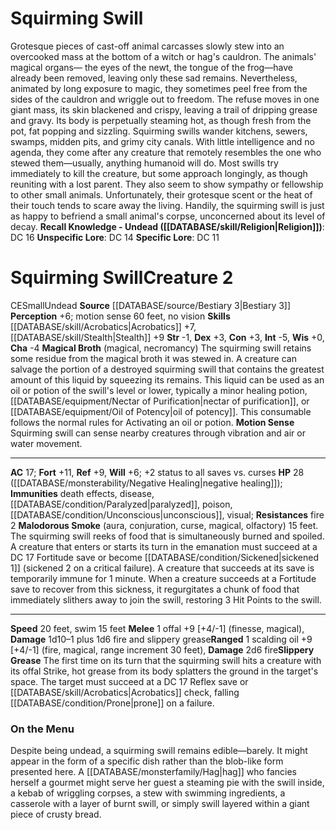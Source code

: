 ﻿---
ac: '17'
alignment: CE
all_resistance: null
burrow_speed: null
charisma: '-4'
climb_speed: null
constitution: '+3'
creature_ability:
- Magical Broth
- Malodorous Smoke
- Motion Sense
- Slippery Grease
creature_family: null
dexterity: '+3'
element: null
fly_speed: null
fortitude: '+11'
hardness: null
hp: 28 ( negative healing )
id: '1324'
immunity:
- '[[DATABASE/trait/Death|death]] effects'
- '[[DATABASE/trait/Disease|disease]]'
- '[[DATABASE/condition/Paralyzed|paralyzed]]'
- '[[DATABASE/trait/Poison|poison]]'
- '[[DATABASE/condition/Unconscious|unconscious]]'
- '[[DATABASE/trait/Visual|visual]]'
intelligence: '-5'
land_speed: '20'
language: null
level: '2'
max_speed: '20'
name: Squirming Swill
perception: '+6'
rarity: Common
reflex: '+9'
resistance:
- fire 2
rus_type_level: null
school: null
sense:
- motion sense 60 feet
- no vision
size: Small
skill:
- '[[DATABASE/skill/Acrobatics|Acrobatics]] +7'
- '[[DATABASE/skill/Stealth|Stealth]] +9'
source: '[[DATABASE/source/Bestiary 3|Bestiary 3]]'
speed:
- 20 feet
- swim 15 feet
spell: null
strength: '-1'
strength_req: '-1'
strongest_save:
- Fortitude
swim_speed: '15'
trait:
- '[[DATABASE/trait/Undead|Undead]]'
type: Creature
vision: null
weakest_save:
- Will
weakness: null
will: '+6'
wisdom: '+0'

---
# Squirming Swill

Grotesque pieces of cast-off animal carcasses slowly stew into an overcooked mass at the bottom of a witch or hag's cauldron. The animals' magical organs— the eyes of the newt, the tongue of the frog—have already been removed, leaving only these sad remains. Nevertheless, animated by long exposure to magic, they sometimes peel free from the sides of the cauldron and wriggle out to freedom. The refuse moves in one giant mass, its skin blackened and crispy, leaving a trail of dripping grease and gravy. Its body is perpetually steaming hot, as though fresh from the pot, fat popping and sizzling.
 Squirming swills wander kitchens, sewers, swamps, midden pits, and grimy city canals. With little intelligence and no agenda, they come after any creature that remotely resembles the one who stewed them—usually, anything humanoid will do. Most swills try immediately to kill the creature, but some approach longingly, as though reuniting with a lost parent. They also seem to show sympathy or fellowship to other small animals. Unfortunately, their grotesque scent or the heat of their touch tends to scare away the living. Handily, the squirming swill is just as happy to befriend a small animal's corpse, unconcerned about its level of decay.
**Recall Knowledge - Undead ([[DATABASE/skill/Religion|Religion]])**: DC 16
**Unspecific Lore**: DC 14
**Specific Lore**: DC 11

# Squirming Swill<span class="item-type">Creature 2</span>

<span class="trait-alignment item-trait">CE</span><span class="trait-size item-trait">Small</span><span class="item-trait">Undead</span>
**Source** [[DATABASE/source/Bestiary 3|Bestiary 3]]
**Perception** +6; motion sense 60 feet, no vision
**Skills** [[DATABASE/skill/Acrobatics|Acrobatics]] +7, [[DATABASE/skill/Stealth|Stealth]] +9
**Str** -1, **Dex** +3, **Con** +3, **Int** -5, **Wis** +0, **Cha** -4
**Magical Broth** (magical, necromancy) The squirming swill retains some residue from the magical broth it was stewed in. A creature can salvage the portion of a destroyed squirming swill that contains the greatest amount of this liquid by squeezing its remains. This liquid can be used as an oil or potion of the swill's level or lower, typically a minor healing potion, [[DATABASE/equipment/Nectar of Purification|nectar of purification]], or [[DATABASE/equipment/Oil of Potency|oil of potency]]. This consumable follows the normal rules for Activating an oil or potion.
**Motion Sense** Squirming swill can sense nearby creatures through vibration and air or water movement.

---
**AC** 17; **Fort** +11, **Ref** +9, **Will** +6; +2 status to all saves vs. curses
**HP** 28 ([[DATABASE/monsterability/Negative Healing|negative healing]]); **Immunities** death effects, disease, [[DATABASE/condition/Paralyzed|paralyzed]], poison, [[DATABASE/condition/Unconscious|unconscious]], visual; **Resistances** fire 2
<span class="in-box-ability">**Malodorous Smoke** (aura, conjuration, curse, magical, olfactory) 15 feet. The squirming swill reeks of food that is simultaneously burned and spoiled. A creature that enters or starts its turn in the emanation must succeed at a DC 17 Fortitude save or become [[DATABASE/condition/Sickened|sickened 1]] (sickened 2 on a critical failure). A creature that succeeds at its save is temporarily immune for 1 minute.</span><span class="in-box-ability"> When a creature succeeds at a Fortitude save to recover from this sickness, it regurgitates a chunk of food that immediately slithers away to join the swill, restoring 3 Hit Points to the swill.</span>

---
**Speed** 20 feet, swim 15 feet
<span class="in-box-ability">**Melee** <span class="action-icon">1</span> offal +9 [+4/-1] (finesse, magical), **Damage** 1d10–1 plus 1d6 fire and slippery grease</span><span class="in-box-ability">**Ranged** <span class="action-icon">1</span> scalding oil +9 [+4/-1] (fire, magical, range increment 30 feet), **Damage** 2d6 fire</span><span class="in-box-ability">**Slippery Grease** The first time on its turn that the squirming swill hits a creature with its offal Strike, hot grease from its body splatters the ground in the target's space. The target must succeed at a DC 17 Reflex save or [[DATABASE/skill/Acrobatics|Acrobatics]] check, falling [[DATABASE/condition/Prone|prone]] on a failure.</span>

###  On the Menu

Despite being undead, a squirming swill remains edible—barely. It might appear in the form of a specific dish rather than the blob-like form presented here. A [[DATABASE/monsterfamily/Hag|hag]] who fancies herself a gourmet might serve her guest a steaming pie with the swill inside, a kebab of wriggling corpses, a stew with swimming ingredients, a casserole with a layer of burnt swill, or simply swill layered within a giant piece of crusty bread.